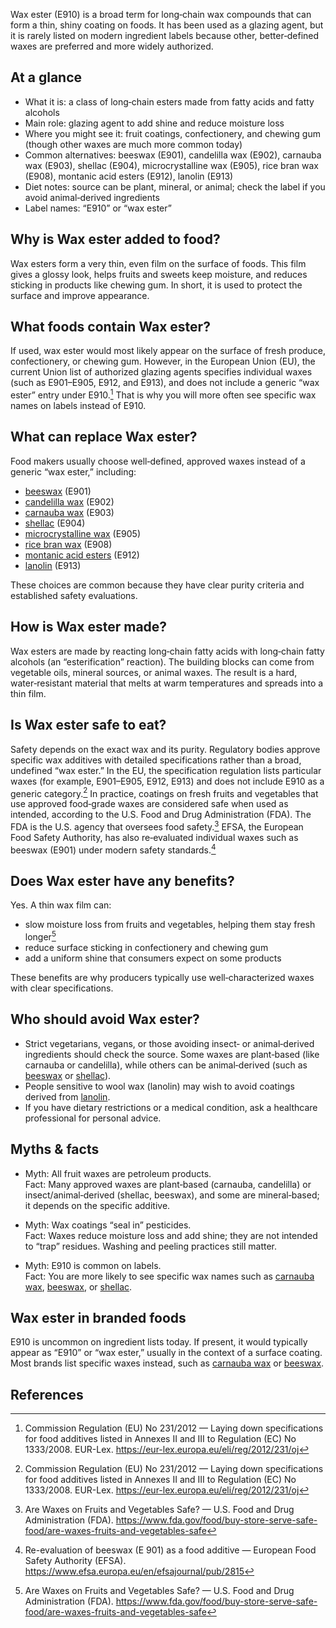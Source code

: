 Wax ester (E910) is a broad term for long‑chain wax compounds that can form a thin, shiny coating on foods. It has been used as a glazing agent, but it is rarely listed on modern ingredient labels because other, better‑defined waxes are preferred and more widely authorized.

<!--more-->

## At a glance
- What it is: a class of long‑chain esters made from fatty acids and fatty alcohols
- Main role: glazing agent to add shine and reduce moisture loss
- Where you might see it: fruit coatings, confectionery, and chewing gum (though other waxes are much more common today)
- Common alternatives: beeswax (E901), candelilla wax (E902), carnauba wax (E903), shellac (E904), microcrystalline wax (E905), rice bran wax (E908), montanic acid esters (E912), lanolin (E913)
- Diet notes: source can be plant, mineral, or animal; check the label if you avoid animal‑derived ingredients
- Label names: “E910” or “wax ester”

## Why is Wax ester added to food?
Wax esters form a very thin, even film on the surface of foods. This film gives a glossy look, helps fruits and sweets keep moisture, and reduces sticking in products like chewing gum. In short, it is used to protect the surface and improve appearance.

## What foods contain Wax ester?
If used, wax ester would most likely appear on the surface of fresh produce, confectionery, or chewing gum. However, in the European Union (EU), the current Union list of authorized glazing agents specifies individual waxes (such as E901–E905, E912, and E913), and does not include a generic “wax ester” entry under E910.[^1] That is why you will more often see specific wax names on labels instead of E910.

## What can replace Wax ester?
Food makers usually choose well‑defined, approved waxes instead of a generic “wax ester,” including:
- [beeswax](/e901-white-and-yellow-beeswax) (E901)
- [candelilla wax](/e902-candelilla-wax) (E902)
- [carnauba wax](/e903-carnauba-wax) (E903)
- [shellac](/e904-shellac) (E904)
- [microcrystalline wax](/e905ci-microcrystalline-wax) (E905)
- [rice bran wax](/e908-rice-bran-wax) (E908)
- [montanic acid esters](/e912-montanic-acid-esters) (E912)
- [lanolin](/e913-lanolin) (E913)

These choices are common because they have clear purity criteria and established safety evaluations.

## How is Wax ester made?
Wax esters are made by reacting long‑chain fatty acids with long‑chain fatty alcohols (an “esterification” reaction). The building blocks can come from vegetable oils, mineral sources, or animal waxes. The result is a hard, water‑resistant material that melts at warm temperatures and spreads into a thin film.

## Is Wax ester safe to eat?
Safety depends on the exact wax and its purity. Regulatory bodies approve specific wax additives with detailed specifications rather than a broad, undefined “wax ester.” In the EU, the specification regulation lists particular waxes (for example, E901–E905, E912, E913) and does not include E910 as a generic category.[^1] In practice, coatings on fresh fruits and vegetables that use approved food‑grade waxes are considered safe when used as intended, according to the U.S. Food and Drug Administration (FDA). The FDA is the U.S. agency that oversees food safety.[^2] EFSA, the European Food Safety Authority, has also re‑evaluated individual waxes such as beeswax (E901) under modern safety standards.[^4]  

## Does Wax ester have any benefits?
Yes. A thin wax film can:
- slow moisture loss from fruits and vegetables, helping them stay fresh longer[^2]
- reduce surface sticking in confectionery and chewing gum
- add a uniform shine that consumers expect on some products

These benefits are why producers typically use well‑characterized waxes with clear specifications.

## Who should avoid Wax ester?
- Strict vegetarians, vegans, or those avoiding insect‑ or animal‑derived ingredients should check the source. Some waxes are plant‑based (like carnauba or candelilla), while others can be animal‑derived (such as [beeswax](/e901-white-and-yellow-beeswax) or [shellac](/e904-shellac)).  
- People sensitive to wool wax (lanolin) may wish to avoid coatings derived from [lanolin](/e913-lanolin).  
- If you have dietary restrictions or a medical condition, ask a healthcare professional for personal advice.

## Myths & facts
- Myth: All fruit waxes are petroleum products.  
  Fact: Many approved waxes are plant‑based (carnauba, candelilla) or insect/animal‑derived (shellac, beeswax), and some are mineral‑based; it depends on the specific additive.

- Myth: Wax coatings “seal in” pesticides.  
  Fact: Waxes reduce moisture loss and add shine; they are not intended to “trap” residues. Washing and peeling practices still matter.

- Myth: E910 is common on labels.  
  Fact: You are more likely to see specific wax names such as [carnauba wax](/e903-carnauba-wax), [beeswax](/e901-white-and-yellow-beeswax), or [shellac](/e904-shellac).

## Wax ester in branded foods
E910 is uncommon on ingredient lists today. If present, it would typically appear as “E910” or “wax ester,” usually in the context of a surface coating. Most brands list specific waxes instead, such as [carnauba wax](/e903-carnauba-wax) or [beeswax](/e901-white-and-yellow-beeswax).

## References
[^1]: Commission Regulation (EU) No 231/2012 — Laying down specifications for food additives listed in Annexes II and III to Regulation (EC) No 1333/2008. EUR-Lex. https://eur-lex.europa.eu/eli/reg/2012/231/oj
[^2]: Are Waxes on Fruits and Vegetables Safe? — U.S. Food and Drug Administration (FDA). https://www.fda.gov/food/buy-store-serve-safe-food/are-waxes-fruits-and-vegetables-safe
[^3]: EU Food Additives Database — European Commission. https://webgate.ec.europa.eu/foods_system/main/?sector=FAD
[^4]: Re-evaluation of beeswax (E 901) as a food additive — European Food Safety Authority (EFSA). https://www.efsa.europa.eu/en/efsajournal/pub/2815
